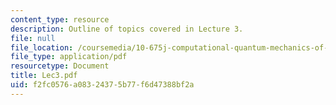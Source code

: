 ```yaml
---
content_type: resource
description: Outline of topics covered in Lecture 3.
file: null
file_location: /coursemedia/10-675j-computational-quantum-mechanics-of-molecular-and-extended-systems-fall-2004/f2fc0576a08324375b77f6d47388bf2a_Lec3.pdf
file_type: application/pdf
resourcetype: Document
title: Lec3.pdf
uid: f2fc0576-a083-2437-5b77-f6d47388bf2a
---
```

